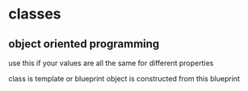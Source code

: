 # classes 
## object oriented programming
 use this if your values are all the same for different properties 


 class is template or blueprint object is constructed from this blueprint